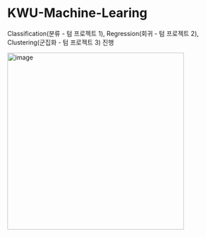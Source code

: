 # KWU-Machine-Learing

Classification(분류 - 텀 프로젝트 1), Regression(회귀 - 텀 프로젝트 2), Clustering(군집화 - 텀 프로젝트 3) 진행

<img src="https://www.wordstream.com/wp-content/uploads/2021/07/machine-learning.png" alt="image" width="400"/>
